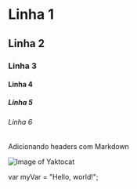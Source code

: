 # Linha 1
## Linha 2
### Linha 3
#### Linha 4
##### Linha 5
###### Linha 6

Adicionando headers com Markdown

![Image of Yaktocat](https://octodex.github.com/images/yaktocat.png)


var myVar = "Hello, world!";
